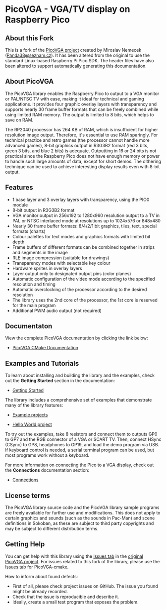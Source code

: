 # PicoVGA - VGA/TV display on Raspberry Pico

## About this Fork
This is a fork of the [PicoVGA project](https://github.com/Panda381/PicoVGA) created by Miroslav Nemecek (Panda38@seznam.cz).  It has been altered from the original to use the standard Linux-based  Raspberry Pi Pico SDK.  The header files have also been altered to support automatically generating this documentation.

## About PicoVGA

The PicoVGA library enables the Raspberry Pico to output to a VGA monitor or PAL/NTSC TV with ease, making it ideal for technical and gaming applications. It provides four graphic overlay layers with transparency and supports nearly 30 frame buffer formats that can be freely combined while using limited RAM memory. The output is limited to 8 bits, which helps to save on RAM.

The RP2040 processor has 264 KB of RAM, which is insufficient for higher resolution image output. Therefore, it's essential to use RAM sparingly. For technical practice and retro games (the processor cannot handle more advanced games), 8-bit graphics output in R3G3B2 format (red 3 bits, green 3 bits, and blue 2 bits) is adequate. Outputting in 16 or 24 bits is not practical since the Raspberry Pico does not have enough memory or power to handle such large amounts of data, except for short demos. The dithering technique can be used to achieve interesting display results even with 8-bit output.

## Features

* 1 base layer and 3 overlay layers with transparency, using the PIO0 module
* 8-bit output in R3G3B2 format
* VGA monitor output in 256x192 to 1280x960 resolution output to a TV in PAL or NTSC interlaced mode at resolutions up to 1024x576 or 848x480
* Nearly 30 frame buffer formats: 8/4/2/1 bit graphics, tiles, text, special formats (charts)
* Colour palettes for text modes and graphics formats with limited bit depth
* Frame buffers of different formats can be combined together in strips and segments in the image
* RLE image compression (suitable for drawings)
* Transparency modes with selectable key colour
* Hardware sprites in overlay layers
* Layer output only to designated output pins (color planes)
* Automatic configuration of the video mode according to the specified resolution and timing
* Automatic overclocking of the processor according to the desired resolution
* The library uses the 2nd core of the processor, the 1st core is reserved for the main program 
* Additional PWM audio output (not required)

## Documentaton

View the complete PicoVGA documentation by clicking the link below:

* [PicoVGA CMake Documentation](https://codaris.github.io/picovga-cmake/)

## Examples and Tutorials

To learn about installing and building the library and the examples, check out the **Getting Started** section in the documentation:

* [Getting Started](https://codaris.github.io/picovga-cmake/gettingstarted.html)

The library includes a comprehensive set of examples that demonstrate many of the library features:

* [Example projects](https://github.com/codaris/picovga-cmake/tree/main/examples)

* [Hello World project](https://github.com/codaris/picovga-helloworld)

To try out the examples, take 8 resistors and connect them to outputs GP0 to GP7 and the RGB connector of a VGA or SCART TV. Then, connect HSync (CSync) to GP8, headphones to GP19, and load the demo program via USB. If keyboard control is needed, a serial terminal program can be used, but most programs work without a keyboard.

For more information on connecting the Pico to a VGA display, check out the **Connections** documentation section:

* [Connections](https://codaris.github.io/picovga-cmake/connections)

## License terms

The PicoVGA library source code and the PicoVGA library sample programs are freely available for further use and modifications. This does not apply to certain graphics and sounds (such as the sounds in Pac-Man) and scene definitions in Sokoban, as these are subject to third party copyrights and may be subject to different distribution terms.

## Getting Help

You can get help with this library using the [Issues tab](https://github.com/Panda381/PicoVGA/issues) in the [original PicoVGA project](https://github.com/Panda381/PicoVGA).  For issues related to this fork of the library, please use the [Issues tab](https://github.com/codaris/picovga-cmake/issues) for PicoVGA-cmake. 

How to inform about found defects:

* First of all, please check project issues on GitHub. The issue you found might be already recorded.
* Check that the issue is reproducible and describe it.
* Ideally, create a small test program that exposes the problem.
